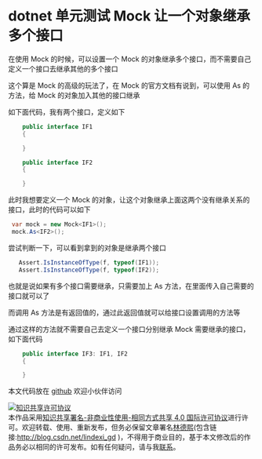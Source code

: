 # dotnet 单元测试 Mock 让一个对象继承多个接口

在使用 Mock 的时候，可以设置一个 Mock 的对象继承多个接口，而不需要自己定义一个接口去继承其他的多个接口

<!--more-->
<!-- 发布 -->

这个算是 Mock 的高级的玩法了，在 Mock 的官方文档有说到，可以使用 As 的方法，给 Mock 的对象加入其他的接口继承

如下面代码，我有两个接口，定义如下

```csharp
    public interface IF1
    {

    }

    public interface IF2
    {

    }
```

此时我想要定义一个 Mock 的对象，让这个对象继承上面这两个没有继承关系的接口，此时的代码可以如下

```csharp
 var mock = new Mock<IF1>();
 mock.As<IF2>();
```

尝试判断一下，可以看到拿到的对象是继承两个接口

```csharp
   Assert.IsInstanceOfType(f, typeof(IF1));
   Assert.IsInstanceOfType(f, typeof(IF2));
```

也就是说如果有多个接口需要继承，只需要加上 As 方法，在里面传入自己需要的接口就可以了

而调用 As 方法是有返回值的，通过此返回值就可以给接口设置调用的方法等

通过这样的方法就不需要自己去定义一个接口分别继承 Mock 需要继承的接口，如下面代码

```csharp
    public interface IF3: IF1, IF2
    {

    }
```

本文代码放在 [github](https://github.com/lindexi/lindexi_gd/tree/47267274/JajegeefinereCakairerekejeye) 欢迎小伙伴访问

<a rel="license" href="http://creativecommons.org/licenses/by-nc-sa/4.0/"><img alt="知识共享许可协议" style="border-width:0" src="https://licensebuttons.net/l/by-nc-sa/4.0/88x31.png" /></a><br />本作品采用<a rel="license" href="http://creativecommons.org/licenses/by-nc-sa/4.0/">知识共享署名-非商业性使用-相同方式共享 4.0 国际许可协议</a>进行许可。欢迎转载、使用、重新发布，但务必保留文章署名[林德熙](http://blog.csdn.net/lindexi_gd)(包含链接:http://blog.csdn.net/lindexi_gd )，不得用于商业目的，基于本文修改后的作品务必以相同的许可发布。如有任何疑问，请与我[联系](mailto:lindexi_gd@163.com)。
